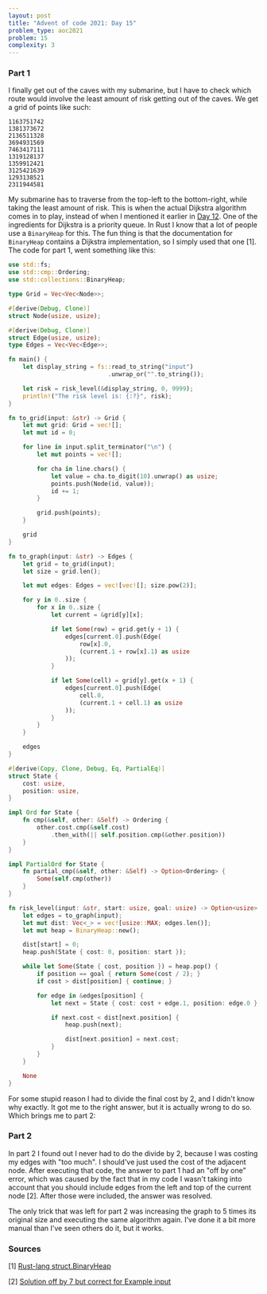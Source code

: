```yaml
---
layout: post
title: "Advent of code 2021: Day 15"
problem_type: aoc2021
problem: 15
complexity: 3
---
```


### Part 1
I finally get out of the caves with my submarine, but I have to check which route would involve the least amount of risk getting out of the caves. We get a grid of points like such:

```
1163751742
1381373672
2136511328
3694931569
7463417111
1319128137
1359912421
3125421639
1293138521
2311944581
```

My submarine has to traverse from the top-left to the bottom-right, while taking the least amount of risk. This is when the actual Dijkstra algorithm comes in to play, instead of when I mentioned it earlier in [Day 12](/2021/12/12/advent-of-code-2021-12.html). One of the ingredients for Dijkstra is a priority queue. In Rust I know that a lot of people use a `BinaryHeap` for this. The fun thing is that the documentation for `BinaryHeap` contains a Dijkstra implementation, so I simply used that one [1]. The code for part 1, went something like this:

```rust
use std::fs;
use std::cmp::Ordering;
use std::collections::BinaryHeap;

type Grid = Vec<Vec<Node>>;

#[derive(Debug, Clone)]
struct Node(usize, usize);

#[derive(Debug, Clone)]
struct Edge(usize, usize);
type Edges = Vec<Vec<Edge>>;

fn main() {
    let display_string = fs::read_to_string("input")
                            .unwrap_or("".to_string());

    let risk = risk_level(&display_string, 0, 9999);
    println!("The risk level is: {:?}", risk);
}

fn to_grid(input: &str) -> Grid {
    let mut grid: Grid = vec![];
    let mut id = 0;

    for line in input.split_terminator("\n") {
        let mut points = vec![];

        for cha in line.chars() {
            let value = cha.to_digit(10).unwrap() as usize;
            points.push(Node(id, value));
            id += 1;
        }

        grid.push(points);
    }

    grid
}

fn to_graph(input: &str) -> Edges {
    let grid = to_grid(input);
    let size = grid.len();

    let mut edges: Edges = vec![vec![]; size.pow(2)];

    for y in 0..size {
        for x in 0..size {
            let current = &grid[y][x];

            if let Some(row) = grid.get(y + 1) {
                edges[current.0].push(Edge(
                    row[x].0,
                    (current.1 + row[x].1) as usize
                ));
            }

            if let Some(cell) = grid[y].get(x + 1) {
                edges[current.0].push(Edge(
                    cell.0,
                    (current.1 + cell.1) as usize
                ));
            }
        }
    }

    edges
}

#[derive(Copy, Clone, Debug, Eq, PartialEq)]
struct State {
    cost: usize,
    position: usize,
}

impl Ord for State {
    fn cmp(&self, other: &Self) -> Ordering {
        other.cost.cmp(&self.cost)
            .then_with(|| self.position.cmp(&other.position))
    }
}

impl PartialOrd for State {
    fn partial_cmp(&self, other: &Self) -> Option<Ordering> {
        Some(self.cmp(other))
    }
}

fn risk_level(input: &str, start: usize, goal: usize) -> Option<usize> {
    let edges = to_graph(input);
    let mut dist: Vec<_> = vec![usize::MAX; edges.len()];
    let mut heap = BinaryHeap::new();

    dist[start] = 0;
    heap.push(State { cost: 0, position: start });

    while let Some(State { cost, position }) = heap.pop() {
        if position == goal { return Some(cost / 2); }
        if cost > dist[position] { continue; }

        for edge in &edges[position] {
            let next = State { cost: cost + edge.1, position: edge.0 };

            if next.cost < dist[next.position] {
                heap.push(next);

                dist[next.position] = next.cost;
            }
        }
    }

    None
}
```

For some stupid reason I had to divide the final cost by 2, and I didn't know why exactly. It got me to the right answer, but it is actually wrong to do so. Which brings me to part 2:

### Part 2
In part 2 I found out I never had to do the divide by 2, because I was costing my edges with "too much". I should've just used the cost of the adjacent node. After executing that code, the answer to part 1 had an "off by one" error, which was caused by the fact that in my code I wasn't taking into account that you should include edges from the left and top of the current node [2]. After those were included, the answer was resolved.

The only trick that was left for part 2 was increasing the graph to 5 times its original size and executing the same algorithm again. I've done it a bit more manual than I've seen others do it, but it works.

### Sources

\[1\] [Rust-lang struct.BinaryHeap](https://doc.rust-lang.org/std/collections/binary_heap/index.html)

\[2\] [Solution off by 7 but correct for Example input](https://old.reddit.com/r/adventofcode/comments/rh01ay/2021_day_15_part_2_python_solution_off_by_7_but/)
